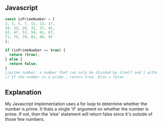 ## Javascript
``` javascript
const isPrimeNumber = [
2, 3, 5, 7, 11, 13, 17,
19, 23, 29, 31, 37, 41,
43, 47, 53, 59, 61, 67,
71, 73, 79, 83, 89, 97
];

if (isPrimeNumber == true) {
  return (true);
} else {
  return false;
}
//prime number: a number that can only be divided by itself and 1 without remainders
// If the number is a prime , return true. Else = false
```


## Explanation 

My Javascript implementation uses a for loop to determine whether the number is prime. It thats a single 'if' argument on whether the number is prime. If not, then the 'else' statement will return false since it's outside of those few numbers. 
